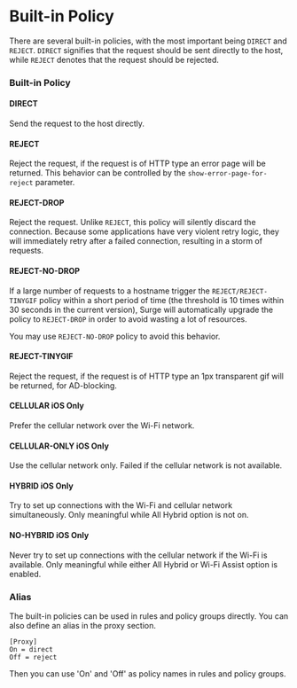 Built-in Policy
===============

There are several built-in policies, with the most important being `DIRECT` and `REJECT`. `DIRECT` signifies that the request should be sent directly to the host, while `REJECT` denotes that the request should be rejected.

### Built-in Policy

#### DIRECT

Send the request to the host directly.

#### REJECT

Reject the request, if the request is of HTTP type an error page will be returned. This behavior can be controlled by the `show-error-page-for-reject` parameter.

#### REJECT-DROP

Reject the request. Unlike `REJECT`, this policy will silently discard the connection. Because some applications have very violent retry logic, they will immediately retry after a failed connection, resulting in a storm of requests.

#### REJECT-NO-DROP

If a large number of requests to a hostname trigger the `REJECT/REJECT-TINYGIF` policy within a short period of time (the threshold is 10 times within 30 seconds in the current version), Surge will automatically upgrade the policy to `REJECT-DROP` in order to avoid wasting a lot of resources.

You may use `REJECT-NO-DROP` policy to avoid this behavior.

#### REJECT-TINYGIF

Reject the request, if the request is of HTTP type an 1px transparent gif will be returned, for AD-blocking.

#### CELLULAR iOS Only

Prefer the cellular network over the Wi-Fi network.

#### CELLULAR-ONLY iOS Only

Use the cellular network only. Failed if the cellular network is not available.

#### HYBRID iOS Only

Try to set up connections with the Wi-Fi and cellular network simultaneously. Only meaningful while All Hybrid option is not on.

#### NO-HYBRID iOS Only

Never try to set up connections with the cellular network if the Wi-Fi is available. Only meaningful while either All Hybrid or Wi-Fi Assist option is enabled.

### Alias

The built-in policies can be used in rules and policy groups directly. You can also define an alias in the proxy section.

```
[Proxy]
On = direct
Off = reject
```

Then you can use 'On' and 'Off' as policy names in rules and policy groups.